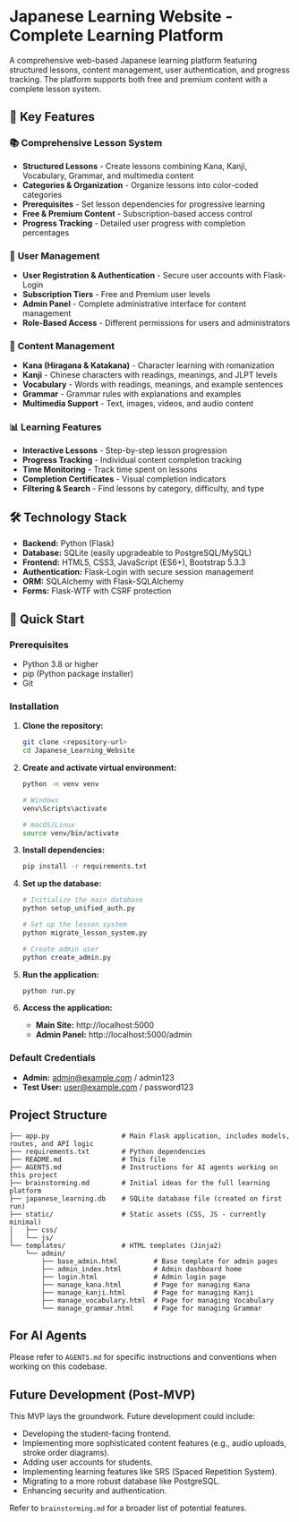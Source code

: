 # Japanese Learning Website - Complete Learning Platform

A comprehensive web-based Japanese learning platform featuring structured lessons, content management, user authentication, and progress tracking. The platform supports both free and premium content with a complete lesson system.

## 🌟 Key Features

### 📚 **Comprehensive Lesson System**
- **Structured Lessons** - Create lessons combining Kana, Kanji, Vocabulary, Grammar, and multimedia content
- **Categories & Organization** - Organize lessons into color-coded categories
- **Prerequisites** - Set lesson dependencies for progressive learning
- **Free & Premium Content** - Subscription-based access control
- **Progress Tracking** - Detailed user progress with completion percentages

### 👥 **User Management**
- **User Registration & Authentication** - Secure user accounts with Flask-Login
- **Subscription Tiers** - Free and Premium user levels
- **Admin Panel** - Complete administrative interface for content management
- **Role-Based Access** - Different permissions for users and administrators

### 📖 **Content Management**
- **Kana (Hiragana & Katakana)** - Character learning with romanization
- **Kanji** - Chinese characters with readings, meanings, and JLPT levels
- **Vocabulary** - Words with readings, meanings, and example sentences
- **Grammar** - Grammar rules with explanations and examples
- **Multimedia Support** - Text, images, videos, and audio content

### 📊 **Learning Features**
- **Interactive Lessons** - Step-by-step lesson progression
- **Progress Tracking** - Individual content completion tracking
- **Time Monitoring** - Track time spent on lessons
- **Completion Certificates** - Visual completion indicators
- **Filtering & Search** - Find lessons by category, difficulty, and type

## 🛠️ Technology Stack

- **Backend:** Python (Flask)
- **Database:** SQLite (easily upgradeable to PostgreSQL/MySQL)
- **Frontend:** HTML5, CSS3, JavaScript (ES6+), Bootstrap 5.3.3
- **Authentication:** Flask-Login with secure session management
- **ORM:** SQLAlchemy with Flask-SQLAlchemy
- **Forms:** Flask-WTF with CSRF protection

## 🚀 Quick Start

### Prerequisites
- Python 3.8 or higher
- pip (Python package installer)
- Git

### Installation

1. **Clone the repository:**
   ```bash
   git clone <repository-url>
   cd Japanese_Learning_Website
   ```

2. **Create and activate virtual environment:**
   ```bash
   python -m venv venv
   
   # Windows
   venv\Scripts\activate
   
   # macOS/Linux
   source venv/bin/activate
   ```

3. **Install dependencies:**
   ```bash
   pip install -r requirements.txt
   ```

4. **Set up the database:**
   ```bash
   # Initialize the main database
   python setup_unified_auth.py
   
   # Set up the lesson system
   python migrate_lesson_system.py
   
   # Create admin user
   python create_admin.py
   ```

5. **Run the application:**
   ```bash
   python run.py
   ```

6. **Access the application:**
   - **Main Site:** http://localhost:5000
   - **Admin Panel:** http://localhost:5000/admin

### Default Credentials
- **Admin:** admin@example.com / admin123
- **Test User:** user@example.com / password123

## Project Structure

```
├── app.py                  # Main Flask application, includes models, routes, and API logic
├── requirements.txt        # Python dependencies
├── README.md               # This file
├── AGENTS.md               # Instructions for AI agents working on this project
├── brainstorming.md        # Initial ideas for the full learning platform
├── japanese_learning.db    # SQLite database file (created on first run)
├── static/                 # Static assets (CSS, JS - currently minimal)
│   ├── css/
│   └── js/
└── templates/              # HTML templates (Jinja2)
    └── admin/
        ├── base_admin.html         # Base template for admin pages
        ├── admin_index.html        # Admin dashboard home
        ├── login.html              # Admin login page
        ├── manage_kana.html        # Page for managing Kana
        ├── manage_kanji.html       # Page for managing Kanji
        ├── manage_vocabulary.html  # Page for managing Vocabulary
        └── manage_grammar.html     # Page for managing Grammar
```

## For AI Agents

Please refer to `AGENTS.md` for specific instructions and conventions when working on this codebase.

## Future Development (Post-MVP)

This MVP lays the groundwork. Future development could include:
*   Developing the student-facing frontend.
*   Implementing more sophisticated content features (e.g., audio uploads, stroke order diagrams).
*   Adding user accounts for students.
*   Implementing learning features like SRS (Spaced Repetition System).
*   Migrating to a more robust database like PostgreSQL.
*   Enhancing security and authentication.

Refer to `brainstorming.md` for a broader list of potential features.
